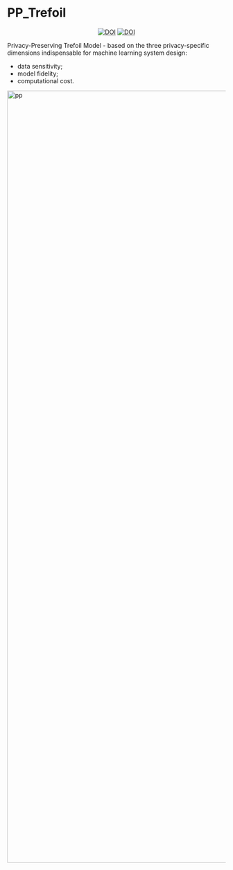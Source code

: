 # PP_Trefoil

<p align="center">
  <a href="https://zenodo.org/doi/10.5281/zenodo.10391786"><img src="https://img.shields.io/badge/DOI-10.5281/zenodo.10391786-blue" alt="DOI"></a>
  <a href="https://doi.org/10.1007/978-981-16-8866-9_18"><img src="https://img.shields.io/badge/DOI-10.1007/978-981-16-8866-9_18-blue" alt="DOI"></a>
</p>

Privacy-Preserving Trefoil Model - based on the three privacy-specific dimensions indispensable for machine learning system design:
  - data sensitivity;
  - model fidelity;
  - computational cost.

<img width="1782" alt="pp" src="https://user-images.githubusercontent.com/69745175/118860914-97934f00-b8e4-11eb-9ebc-dfc7dbc1e975.png">
